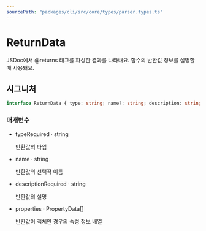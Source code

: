 ```yaml
---
sourcePath: "packages/cli/src/core/types/parser.types.ts"
---
```


# ReturnData

 
JSDoc에서 @returns 태그를 파싱한 결과를 나타내요. 함수의 반환값 정보를 설명할 때 사용돼요.


## 시그니처

```typescript
interface ReturnData { type: string; name?: string; description: string; properties?: PropertyData[] }
```

### 매개변수

<ul class="post-parameters-ul">
  <li class="post-parameters-li post-parameters-li-root">
    <span class="post-parameters--name">type</span><span class="post-parameters--required">Required</span> · <span class="post-parameters--type">string</span>
    <br/>
    <p class="post-parameters--description">반환값의 타입</p>
  </li>
  <li class="post-parameters-li post-parameters-li-root">
    <span class="post-parameters--name">name</span> · <span class="post-parameters--type">string</span>
    <br/>
    <p class="post-parameters--description">반환값의 선택적 이름</p>
  </li>
  <li class="post-parameters-li post-parameters-li-root">
    <span class="post-parameters--name">description</span><span class="post-parameters--required">Required</span> · <span class="post-parameters--type">string</span>
    <br/>
    <p class="post-parameters--description">반환값의 설명</p>
  </li>
  <li class="post-parameters-li post-parameters-li-root">
    <span class="post-parameters--name">properties</span> · <span class="post-parameters--type">PropertyData[]</span>
    <br/>
    <p class="post-parameters--description">반환값이 객체인 경우의 속성 정보 배열</p>
  </li>
</ul>

